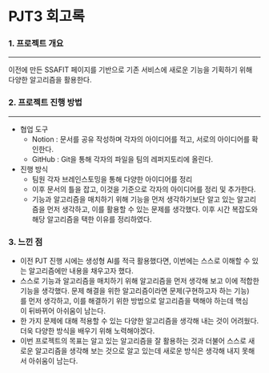 # PJT3 회고록

### 1. 프로젝트 개요

---

이전에 만든 SSAFIT 페이지를 기반으로 기존 서비스에 새로운 기능을 기획하기 위해 다양한 알고리즘을 활용한다.

### 2. 프로젝트 진행 방법

---

- 협업 도구
    - Notion : 문서를 공유 작성하며 각자의 아이디어를 적고, 서로의 아이디어를 확인한다.
    - GitHub : Git을 통해 각자의 파일을 팀의 레퍼지토리에 올린다.
- 진행 방식
    - 팀원 각자 브레인스토밍을 통해 다양한 아이디어를 정리
    - 이후 문서의 틀을 잡고, 이것을 기준으로 각자의 아이디어를 정리 및 추가한다.
    - 기능과 알고리즘을 매치하기 위해 기능을 먼저 생각하기보단 알고 있는 알고리즘을 먼저 생각하고, 이를 활용할 수 있는 문제를 생각했다. 이후 시간 복잡도와 해당 알고리즘을 택한 이유를 정리하였다.

### 3. 느낀 점

- 이전 PJT 진행 시에는 생성형 AI를 적극 활용했다면, 이번에는 스스로 이해할 수 있는 알고리즘에만 내용을 채우고자 했다.
- 스스로 기능과 알고리즘을 매치하기 위해 알고리즘을 먼저 생각해 보고 이에 적합한 기능을 생각했다. 문제 해결을 위한 알고리즘이라면 문제(구현하고자 하는 기능)를 먼저 생각하고, 이를 해결하기 위한 방법으로 알고리즘을 택해야 하는데 핵심이 뒤바뀌어 아쉬움이 남는다.
- 한 가지 문제에 대해 적용할 수 있는 다양한 알고리즘을 생각해 내는 것이 어려웠다. 더욱 다양한 방식을 배우기 위해 노력해야겠다.
- 이번 프로젝트의 목표는 알고 있는 알고리즘을 잘 활용하는 것과 더불어 스스로 새로운 알고리즘을 생각해 보는 것으로 알고 있는데 새로운 방식은 생각해 내지 못해서 아쉬움이 남는다.
